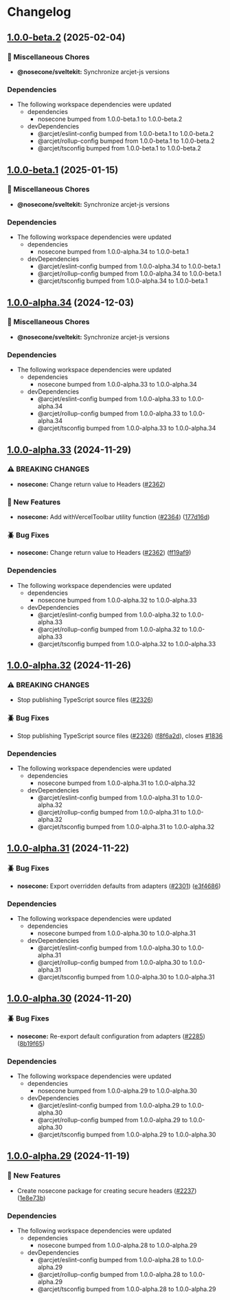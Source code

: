 # Changelog

## [1.0.0-beta.2](https://github.com/arcjet/arcjet-js/compare/v1.0.0-beta.1...@nosecone/sveltekit-v1.0.0-beta.2) (2025-02-04)


### 🧹 Miscellaneous Chores

* **@nosecone/sveltekit:** Synchronize arcjet-js versions


### Dependencies

* The following workspace dependencies were updated
  * dependencies
    * nosecone bumped from 1.0.0-beta.1 to 1.0.0-beta.2
  * devDependencies
    * @arcjet/eslint-config bumped from 1.0.0-beta.1 to 1.0.0-beta.2
    * @arcjet/rollup-config bumped from 1.0.0-beta.1 to 1.0.0-beta.2
    * @arcjet/tsconfig bumped from 1.0.0-beta.1 to 1.0.0-beta.2

## [1.0.0-beta.1](https://github.com/arcjet/arcjet-js/compare/v1.0.0-alpha.34...@nosecone/sveltekit-v1.0.0-beta.1) (2025-01-15)


### 🧹 Miscellaneous Chores

* **@nosecone/sveltekit:** Synchronize arcjet-js versions


### Dependencies

* The following workspace dependencies were updated
  * dependencies
    * nosecone bumped from 1.0.0-alpha.34 to 1.0.0-beta.1
  * devDependencies
    * @arcjet/eslint-config bumped from 1.0.0-alpha.34 to 1.0.0-beta.1
    * @arcjet/rollup-config bumped from 1.0.0-alpha.34 to 1.0.0-beta.1
    * @arcjet/tsconfig bumped from 1.0.0-alpha.34 to 1.0.0-beta.1

## [1.0.0-alpha.34](https://github.com/arcjet/arcjet-js/compare/v1.0.0-alpha.33...@nosecone/sveltekit-v1.0.0-alpha.34) (2024-12-03)


### 🧹 Miscellaneous Chores

* **@nosecone/sveltekit:** Synchronize arcjet-js versions


### Dependencies

* The following workspace dependencies were updated
  * dependencies
    * nosecone bumped from 1.0.0-alpha.33 to 1.0.0-alpha.34
  * devDependencies
    * @arcjet/eslint-config bumped from 1.0.0-alpha.33 to 1.0.0-alpha.34
    * @arcjet/rollup-config bumped from 1.0.0-alpha.33 to 1.0.0-alpha.34
    * @arcjet/tsconfig bumped from 1.0.0-alpha.33 to 1.0.0-alpha.34

## [1.0.0-alpha.33](https://github.com/arcjet/arcjet-js/compare/v1.0.0-alpha.32...@nosecone/sveltekit-v1.0.0-alpha.33) (2024-11-29)


### ⚠ BREAKING CHANGES

* **nosecone:** Change return value to Headers ([#2362](https://github.com/arcjet/arcjet-js/issues/2362))

### 🚀 New Features

* **nosecone:** Add withVercelToolbar utility function ([#2364](https://github.com/arcjet/arcjet-js/issues/2364)) ([177d16d](https://github.com/arcjet/arcjet-js/commit/177d16db642899213a3d936d671fc197d03f4fa1))


### 🪲 Bug Fixes

* **nosecone:** Change return value to Headers ([#2362](https://github.com/arcjet/arcjet-js/issues/2362)) ([ff19af9](https://github.com/arcjet/arcjet-js/commit/ff19af90920b0637d6c628e15aa0f295bb6f2e64))


### Dependencies

* The following workspace dependencies were updated
  * dependencies
    * nosecone bumped from 1.0.0-alpha.32 to 1.0.0-alpha.33
  * devDependencies
    * @arcjet/eslint-config bumped from 1.0.0-alpha.32 to 1.0.0-alpha.33
    * @arcjet/rollup-config bumped from 1.0.0-alpha.32 to 1.0.0-alpha.33
    * @arcjet/tsconfig bumped from 1.0.0-alpha.32 to 1.0.0-alpha.33

## [1.0.0-alpha.32](https://github.com/arcjet/arcjet-js/compare/v1.0.0-alpha.31...@nosecone/sveltekit-v1.0.0-alpha.32) (2024-11-26)


### ⚠ BREAKING CHANGES

* Stop publishing TypeScript source files ([#2326](https://github.com/arcjet/arcjet-js/issues/2326))

### 🪲 Bug Fixes

* Stop publishing TypeScript source files ([#2326](https://github.com/arcjet/arcjet-js/issues/2326)) ([f8f6a2d](https://github.com/arcjet/arcjet-js/commit/f8f6a2d998220d9705ecda8f10d3c5e14b47cad6)), closes [#1836](https://github.com/arcjet/arcjet-js/issues/1836)


### Dependencies

* The following workspace dependencies were updated
  * dependencies
    * nosecone bumped from 1.0.0-alpha.31 to 1.0.0-alpha.32
  * devDependencies
    * @arcjet/eslint-config bumped from 1.0.0-alpha.31 to 1.0.0-alpha.32
    * @arcjet/rollup-config bumped from 1.0.0-alpha.31 to 1.0.0-alpha.32
    * @arcjet/tsconfig bumped from 1.0.0-alpha.31 to 1.0.0-alpha.32

## [1.0.0-alpha.31](https://github.com/arcjet/arcjet-js/compare/v1.0.0-alpha.30...@nosecone/sveltekit-v1.0.0-alpha.31) (2024-11-22)


### 🪲 Bug Fixes

* **nosecone:** Export overridden defaults from adapters ([#2301](https://github.com/arcjet/arcjet-js/issues/2301)) ([e3f4686](https://github.com/arcjet/arcjet-js/commit/e3f46864bcfe46fe3361077309bf0a362ee9c23e))


### Dependencies

* The following workspace dependencies were updated
  * dependencies
    * nosecone bumped from 1.0.0-alpha.30 to 1.0.0-alpha.31
  * devDependencies
    * @arcjet/eslint-config bumped from 1.0.0-alpha.30 to 1.0.0-alpha.31
    * @arcjet/rollup-config bumped from 1.0.0-alpha.30 to 1.0.0-alpha.31
    * @arcjet/tsconfig bumped from 1.0.0-alpha.30 to 1.0.0-alpha.31

## [1.0.0-alpha.30](https://github.com/arcjet/arcjet-js/compare/v1.0.0-alpha.29...@nosecone/sveltekit-v1.0.0-alpha.30) (2024-11-20)


### 🪲 Bug Fixes

* **nosecone:** Re-export default configuration from adapters ([#2285](https://github.com/arcjet/arcjet-js/issues/2285)) ([8b19f65](https://github.com/arcjet/arcjet-js/commit/8b19f650f8063aa1073f71eda369926e480c9651))


### Dependencies

* The following workspace dependencies were updated
  * dependencies
    * nosecone bumped from 1.0.0-alpha.29 to 1.0.0-alpha.30
  * devDependencies
    * @arcjet/eslint-config bumped from 1.0.0-alpha.29 to 1.0.0-alpha.30
    * @arcjet/rollup-config bumped from 1.0.0-alpha.29 to 1.0.0-alpha.30
    * @arcjet/tsconfig bumped from 1.0.0-alpha.29 to 1.0.0-alpha.30

## [1.0.0-alpha.29](https://github.com/arcjet/arcjet-js/compare/v1.0.0-alpha.28...@nosecone/sveltekit-v1.0.0-alpha.29) (2024-11-19)


### 🚀 New Features

* Create nosecone package for creating secure headers ([#2237](https://github.com/arcjet/arcjet-js/issues/2237)) ([1e8e73b](https://github.com/arcjet/arcjet-js/commit/1e8e73b43e8d93ed5bd6aa9a2f0efcb7cb142378))


### Dependencies

* The following workspace dependencies were updated
  * dependencies
    * nosecone bumped from 1.0.0-alpha.28 to 1.0.0-alpha.29
  * devDependencies
    * @arcjet/eslint-config bumped from 1.0.0-alpha.28 to 1.0.0-alpha.29
    * @arcjet/rollup-config bumped from 1.0.0-alpha.28 to 1.0.0-alpha.29
    * @arcjet/tsconfig bumped from 1.0.0-alpha.28 to 1.0.0-alpha.29
